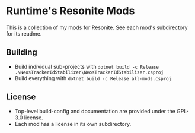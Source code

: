 # Runtime's Resonite Mods

This is a collection of my mods for Resonite. See each mod's subdirectory for its readme.

## Building

- Build individual sub-projects with `dotnet build -c Release .\NeosTrackerIdStabilizer\NeosTrackerIdStabilizer.csproj`
- Build everything with `dotnet build -c Release all-mods.csproj`

## License

- Top-level build-config and documentation are provided under the GPL-3.0 license.
- Each mod has a license in its own subdirectory.
